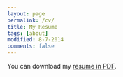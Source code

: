 ```yaml
---
layout: page
permalink: /cv/
title: My Resume
tags: [about]
modified: 8-7-2014
comments: false
---
```


You can download my [resume in PDF](http://toscanosaul.github.io/saul/TOSCANOresume.pdf).
<!--#, or my [full CV](https://www.dropbox.com/s/2ylogbqz07s3cti/CV-PontTuset.pdf?dl=0).-->

